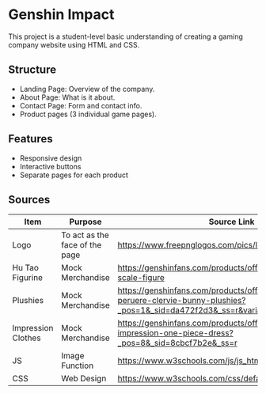 # Genshin Impact

This project is a student-level basic understanding of creating a gaming company website using HTML and CSS.

## Structure
- Landing Page: Overview of the company.
- About Page: What is it about.
- Contact Page: Form and contact info.
- Product pages (3 individual game pages).

## Features
- Responsive design
- Interactive buttons
- Separate pages for each product

## Sources
|Item|Purpose|Source Link|
|-|-|-|
|Logo|To act as the face of the page|https://www.freepnglogos.com/pics/logo-genshin-impact|
|Hu Tao Figurine|Mock Merchandise|https://genshinfans.com/products/official-hu-tao-1-7-scale-figure
|Plushies|Mock Merchandise|https://genshinfans.com/products/official-arlecchino-peruere-clervie-bunny-plushies?_pos=1&_sid=da472f2d3&_ss=r&variant=49076804026664
|Impression Clothes|Mock Merchandise|https://genshinfans.com/products/official-hu-tao-impression-one-piece-dress?_pos=8&_sid=8cbcf7b2e&_ss=r|
|JS|Image Function|https://www.w3schools.com/js/js_htmldom_animate.asp|
|CSS|Web Design|https://www.w3schools.com/css/default.asp|
